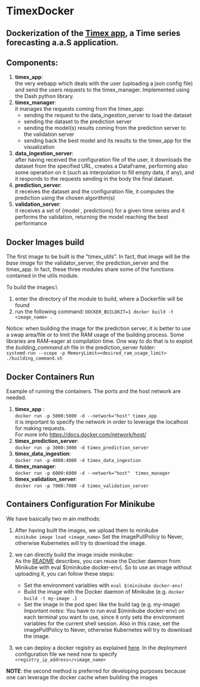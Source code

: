 # TimexDocker
## Dockerization of the [Timex app](https://github.com/AlexMV12/TIMEX), a Time series forecasting a.a.S application.

## **Components**:
1. **timex_app**:\
    the very webapp which deals with the user (uploading a json config file) and send the users requests to the timex_manager. Implemented using the Dash python library.
2. **timex_manager**:\
   it manages the requests coming from the timex_app:
   - sending the request to the data_ingestion_server to load the dataset
   - sending the dataset to the prediction server
   - sending the model(s) results coming from the prediction server to the validation server
   - sending back the best model and its results to the timex_app for the visualization
3. **data_ingestion_server**:\
    after having received the configuration file of the user, it downloads the dataset from the specified URL, creates a DataFrame, performing also some operation on it (such as interpolation to fill empty data, if any), and it responds to the requests sending in the body the final dataset.
4. **prediction_server**:\
    it receives the dataset and the configuration file, it computes the prediction using the chosen algorithm(s)
5. **validation_server**:\
    it receives a set of {model , predictions} for a given time series and it performs the validation, returning the model reaching the best performance

## **Docker Images build**
The first image to be built is the "timex_utils".
In fact, that image will be the *base image* for the validator_server, the prediction_server and the timex_app. In fact, these three modules share some of the functions contained in the utils module.

To build the images:\
1. enter the directory of the module to build, where a Dockerfile will be found
2. run the following command: `DOCKER_BUILDKIT=1 docker build -t <image_name> .`

Notice: when building the image for the prediction server, it is better to use a swap area/file or to limit the RAM usage of the building process. Some libraries are RAM-eager at compilation time. One way to do that is to exploit the *building_command.sh* file in the prediction_server folder: \
`systemd-run --scope -p MemoryLimit=<desired_ram_usage_limit> ./building_command.sh`
## **Docker Containers Run**
Example of running the containers. The ports and the host network are needed.

1. **timex_app** :\
    `docker run -p 5000:5000 -d --network="host" timex_app` \
    it is important to specify the network in order to leverage the localhost for making requests. \
    For more info https://docs.docker.com/network/host/
2. **timex_prediction_server**: \
   `docker run -p 3000:3000 -d timex_prediction_server`
3. **timex_data_ingestion**: \
    `docker run -p 4000:4000 -d timex_data_ingestion`
4. **timex_manager**: \
   `docker run -p 6000:6000 -d --network="host"  timex_manager` 
5. **timex_validation_server**: \
   `docker run -p 7000:7000 -d timex_validation_server`

## **Containers Configuration For Minikube**
We have basically two m ain methods:
1. After having built the images, we upload them to minikube \
    `minikube image load <image_name>`
  Set the imagePullPolicy to Never, otherwise Kubernetes will try to download the image.

2. we can directly build the image inside minikube: \
   As the [README](https://github.com/kubernetes/minikube/blob/0c616a6b42b28a1aab8397f5a9061f8ebbd9f3d9/README.md#reusing-the-docker-daemon) describes, you can reuse the Docker daemon from Minikube with eval $(minikube docker-env). So to use an image without uploading it, you can follow these steps:
   
   - Set the environment variables with `eval $(minikube docker-env)`
   - Build the image with the Docker daemon of Minikube (e.g. `docker build -t my-image .`)
   - Set the image in the pod spec like the build tag (e.g. my-image)
    *Important notes*: You have to run eval $(minikube docker-env) on each terminal you want to use, since it only sets the environment variables for the current shell session. Also in this case, set the imagePullPolicy to Never, otherwise Kubernetes will try to download the image.


3. we can deploy a docker registry as explained [here](https://docs.docker.com/registry/deploying/). 
   In the deployment configuration file we need now to specify `<registry_ip_address>/<image_name>`

**NOTE**: the second method is preferred for developing purposes because one can leverage the docker cache when building the images

